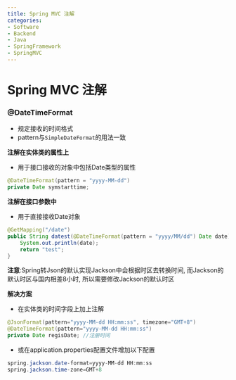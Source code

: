 ```yaml
---
title: Spring MVC 注解
categories:
- Software
- Backend
- Java
- SpringFramework
- SpringMVC
---
```

# Spring MVC 注解

### @DateTimeFormat

- 规定接收的时间格式
- pattern与`SimpleDateFormat`的用法一致

**注解在实体类的属性上**

- 用于接口接收的对象中包括Date类型的属性

```java
@DateTimeFormat(pattern = "yyyy-MM-dd")
private Date symstarttime;
```

**注解在接口参数中**

- 用于直接接收Date对象

```java
@GetMapping("/date")
public String datest(@DateTimeFormat(pattern = "yyyy/MM/dd") Date date){
    System.out.println(date);
    return "test";
}
```

**注意**:Spring转Json的默认实现Jackson中会根据时区去转换时间, 而Jackson的默认时区与国内相差8小时, 所以需要修改Jackson的默认时区

**解决方案**

- 在实体类的时间字段上加上注解

```java
@JsonFormat(pattern="yyyy-MM-dd HH:mm:ss", timezone="GMT+8")
@DateTimeFormat(pattern="yyyy-MM-dd HH:mm:ss")
private Date regisDate; //注册时间
```

- 或在application.properties配置文件增加以下配置

```java
spring.jackson.date-format=yyyy-MM-dd HH:mm:ss
spring.jackson.time-zone=GMT+8
```